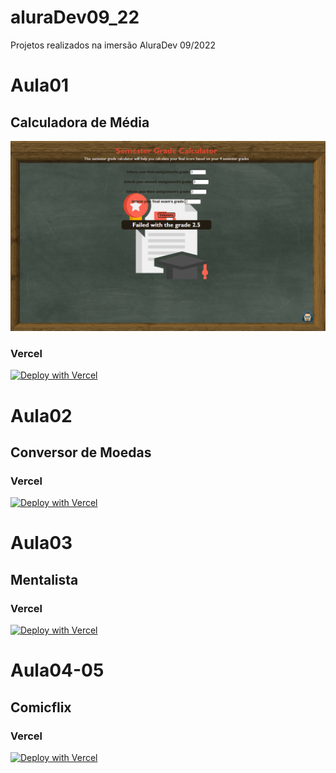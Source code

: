 # aluraDev09_22
 Projetos realizados na imersão AluraDev 09/2022 

# Aula01
 ## Calculadora de Média
 ![webpage with a blackboard as a background, red title reading "semester grade calculater", 4 input boxes showing the grades 3, 3, 2, 2, message with a dark bacground and white font diplaying "failed with the grade 2.5"](readmeImgs/aula01.png?raw=true "Aula01 screenshot")

### Vercel

[![Deploy with Vercel](https://vercel.com/button)](https://olwr-aluradev-aula01.vercel.app)

# Aula02
 ## Conversor de Moedas
 
### Vercel

[![Deploy with Vercel](https://vercel.com/button)](https://currency-converter-iota-neon.vercel.app)
 
# Aula03
 ## Mentalista
 
### Vercel

[![Deploy with Vercel](https://vercel.com/button)](https://the-mentalist-qt69wcstr-olwr.vercel.app)

# Aula04-05
 ## Comicflix
 
### Vercel

[![Deploy with Vercel](https://vercel.com/button)](https://comicflix.vercel.app)

